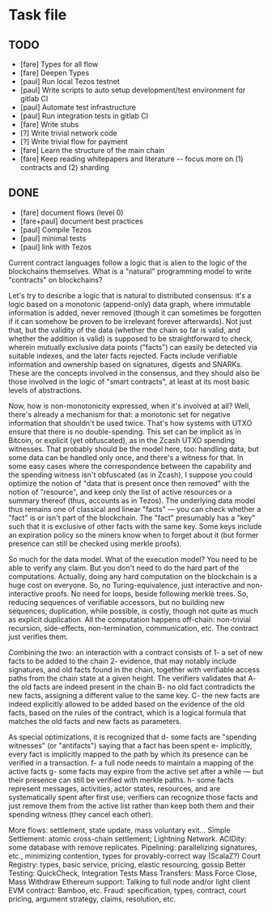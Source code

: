 # Task file

## TODO
* [fare] Types for all flow
* [fare] Deepen Types
* [paul] Run local Tezos testnet
* [paul] Write scripts to auto setup development/test environment for gitlab CI
* [paul] Automate test infrastructure
* [paul] Run integration tests in gitlab CI
* [fare] Write stubs
* [?] Write trivial network code
* [?] Write trivial flow for payment
* [fare] Learn the structure of the main chain
* [fare] Keep reading whitepapers and literature -- focus more on (1) contracts and (2) sharding


## DONE
* [fare] document flows (level 0)
* [fare+paul] document best practices
* [paul] Compile Tezos
* [paul] minimal tests
* [paul] link with Tezos



Current contract languages follow a logic that is alien to the logic of the blockchains themselves.
What is a "natural" programming model to write "contracts" on blockchains?

Let's try to describe a logic that is natural to distributed consensus: it's a logic based on a monotonic (append-only) data graph, where immutable information is added, never removed (though it can sometimes be forgotten if it can somehow be proven to be irrelevant forever afterwards). Not just that, but the validity of the data (whether the chain so far is valid, and whether the addition is valid) is supposed to be straightforward to check, wherein mutually exclusive data points ("facts") can easily be detected via suitable indexes, and the later facts rejected. Facts include verifiable information and ownership based on signatures, digests and SNARKs. These are the concepts involved in the consensus, and they should also be those involved in the logic of "smart contracts", at least at its most basic levels of abstractions.

Now, how is non-monotonicity expressed, when it's involved at all? Well, there's already a mechanism for that: a monotonic set for negative information that shouldn't be used twice. That's how systems with UTXO ensure that there is no double-spending. This set can be implicit as in Bitcoin, or explicit (yet obfuscated), as in the Zcash UTXO spending witnesses. That probably should be the model here, too: handling data, but some data can be handled only once, and there's a witness for that. In some easy cases where the correspondence between the capability and the spending witness isn't obfuscated (as in Zcash), I suppose you could optimize the notion of "data that is present once then removed" with the notion of "resource", and keep only the list of active resources or a summary thereof (thus, accounts as in Tezos). The underlying data model thus remains one of classical and linear "facts" — you can check whether a "fact" is or isn't part of the blockchain. The "fact" presumably has a "key" such that it is exclusive of other facts with the same key. Some keys include an expiration policy so the miners know when to forget about it (but former presence can still be checked using merkle proofs).

So much for the data model. What of the execution model? You need to be able to verify any claim. But you don't need to do the hard part of the computations. Actually, doing any hard computation on the blockchain is a huge cost on everyone. So, no Turing-equivalence, just interactive and non-interactive proofs. No need for loops, beside following merkle trees. So, reducing sequences of verifiable accessors, but no building new sequences; duplication, while possible, is costly, though not quite as much as explicit duplication. All the computation happens off-chain: non-trivial recursion, side-effects, non-termination, communication, etc. The contract just verifies them.

Combining the two: an interaction with a contract consists of
1- a set of new facts to be added to the chain
2- evidence, that may notably include signatures, and old facts found in the chain, together with verifiable access paths from the chain state at a given height.
The verifiers validates that
A- the old facts are indeed present in the chain
B- no old fact contradicts the new facts, assigning a different value to the same key.
C- the new facts are indeed explicitly allowed to be added based on the evidence of the old facts, based on the rules of the contract, which is a logical formula that matches the old facts and new facts as parameters.

As special optimizations, it is recognized that
d- some facts are "spending witnesses" (or "antifacts") saying that a fact has been spent
e- implicitly, every fact is implicitly mapped to the path by which its presence can be verified in a transaction.
f- a full node needs to maintain a mapping of the active facts
g- some facts may expire from the active set after a while — but their presence can still be verified with merkle paths.
h- some facts represent messages, activities, actor states, resources, and are systematically spent after first use; verifiers can recognize those facts and just remove them from the active list rather than keep both them and their spending witness (they cancel each other).



More flows: settlement, state update, mass voluntary exit...
Simple Settlement: atomic cross-chain settlement; Lightning Network.
ACIDity: some database with remove replicates.
Pipelining: parallelizing signatures, etc., minimizing contention, types for provably-correct way (ScalaZ?)
Court Registry: types, basic service, pricing, elastic resourcing, gossip
Better Testing: QuickCheck, Integration Tests
Mass Transfers: Mass Force Close, Mass Withdraw
Ethereum support: Talking to full node and/or light client
EVM contract: Bamboo, etc.
Fraud: specification, types, contract, court pricing, argument strategy, claims, resolution, etc.
